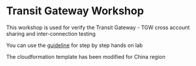# Transit Gateway Workshop

This workshop is used for verify the Transit Gateway - TGW cross account sharing and inter-connection testing

You can use the [guideline](TGW-Workshop.v2.pdf) for step by step hands on lab

The cloudformation template has been modified for China region

